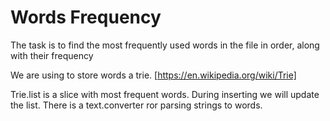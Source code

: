 # Words Frequency 

The task is to find the most frequently used words in the file in order, along with their frequency

We are using to store words a trie. [https://en.wikipedia.org/wiki/Trie]

Trie.list is a slice with most frequent words.
During inserting we will update the list.
There is a text.converter ror parsing strings to words.